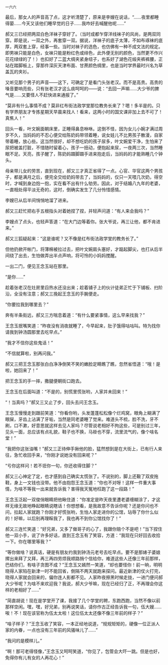     一六六 

   最后，那女人的声音高了点，这才听清楚了，原来是李嫂在说话，“……夜里都睡得晏……今天又该他们睡早觉的日子……我咋好去喊醒他呢……”

   郝又三已经把两双白色洋袜子穿好了。（当时成都乍穿洋线袜子的风尚，是两双同穿。即是说，一双之外，再套穿一双。据说，洋袜子的底子太薄，不如布琢袜的底厚，两双套上穿，经事一些。当时对袜子的选色，也仿佛有一种不成文法的规定。即男袜只能是白色，女袜只能是粉红色或绯色，此外便无别的颜色，当然更不作兴花花绿绿的了！）也扣好了二蓝大绸夹紧身纽子，也系好了湖色花缎夹裤裤腰，正站在踏脚板上，穿那件深灰天津布面、甘蔗颜色绸里，也是当时学界最时兴名为草盖瓦的夹衫。

   又听见那个男子的声音——这下，可确定了是看门头张老汉。而不是高贵。高贵的嗓音要响亮些，只有张老汉才这么痰呵呵的——说：“去回一声嘛……大少爷的脾气是……又要怪人不赶快进来通报了。”

   “莫非有什么事情不成？莫非红布街法政学堂那位教务长来了？嗯！多半是的。只有学界朋友才专拣星期天早晨来找人！看来，这两小时的国文课非加上去不可了！真焦人！”

   回头一看，叶文婉面朝床里，正睡得鼻息咻咻。这倒不怪，因为女儿小婉才满过周岁不久，当妈妈的不忍心便交给陈奶妈带领着睡，说女娃儿不比男孩子散漫，自家带着睡，放心些。这当然很好，却不想吃奶的孩子尿多，叶文婉爱干净，生怕来了尿把被盖打脏，不惜随时留着心，孩子一扭动，便抱起来尿，一夜两三次，当然睡眠不足。天亮，孩子醒了，陈奶妈蹑脚蹑手进来抱走后，当妈妈的才能熟睡几个钟头。

   母亲带儿女的劳苦，直到现在，郝又三才真正省得了一点。心官、华官这两个男孩子，都是满月之后，便完全交给奶妈带去了，当妈妈的，仅只一天喂几次奶，得空时，才喊到身边抱一抱，实在看不出有什么劬劳。因此，对于结婚八九年的老婆，一直相处得平淡无奇的，这时，倒确实发生了几分怜惜感情。

   李嫂已从后半间悄悄地溜了进来。

   郝又三赶忙把右手五根指头对着她捏了捏，并轻声问道：“有人来会我吗？”

   李嫂点了点头，也轻声答道：“在大门边等着你。张大爷说，再三让他，都不肯进来。”

   郝又三狐疑起来：“这是谁呢？又不像是红布街法政学堂的教务长了。”

   但他扔掀开帐门，将薄棉被拉过去，把叶文婉肩头塞好，才踮起脚尖，也打从后半间绕了出去，生怕做弄出半点声响，将可怜的小妈妈搅醒。

   一出二门，便见王念玉站在那里。

   “是你……”

   趁着张老汉在灶房里舀热水还没出来；趁着铺子上的伙计徒弟正忙于下铺板、扫阶沿，全没有注意；郝又三挽起王念玉的手腕便走。

   “你要拉我到哪里去？”

   奔有半条街远，郝又三方喘息着道：“有什么要紧事情，这么早来找我？”

   王念玉抿嘴笑道：“昨夜没有消夜就睡了，今早起来，肚子饿得咕咕叫。特为找你请我到钟汤圆那里去吃早点。”

   “我才不信你这些鬼话！”

   “不信就算啦，别再问我。”

   郝又三把王念玉那张白白净净倒笑不笑的嫩脸定睛瞧了瞧，忽然省悟道：“哦！是啦，她回来了！”

   把王念玉的手一摔，撒腿便朝街口跑去。

   王念玉在后面叫道：“不是的，别慌里慌张哟，人家并未回来！”

   “！当真吗？”郝又三又止了步，回头去问王念玉。

   王念玉慢慢走到跟前笑道：“你看你哟，头发蓬蓬松松像个烂鸡窝，眼角上糊满了眼屎，牙齿上沾满了牙垢，当然是同老婆睡了觉来。难道头不梳，脸不洗，牙不刷，口不漱，好意思就这样去见人家吗？尽管说老相好不拘这些，可是别过三年，见头一面，总应该有点礼貌，鞋子也不换，马褂也不穿，流里流气的，像个啥名堂！”

   “我把你这张油嘴！”郝又三正待伸手揪他的脸，猛然想到是在大街上，已有行人来往，急忙收回手来，“你刚才说她没有回来呢？”

   “亏你这样问！若不诳你一句，你还收得住脚？”

   郝又三心神定了定，也才感到自己确实太慌张了。不说别的，脚上还靸了双皮拖鞋，身上一文钱也没带。他不由抱怨王念玉道：“你也不对呀！这样一件重大事情，为啥不等我一出来就告诉我？害得我天冤地枉跑了这一段路！”

   王念玉泛起一双俊俏眼睛把他瞅住道：“你准定是昨天夜里遭老婆缠糊涂了，才这样无缘无故地睁起眼睛说瞎话！你想想看，是我故意不告诉你呢？还是你问也不问，拉起人家就跑？你刚才好慌张哟，生怕人家走进你的公馆，玷辱了你什么似的！好嘛，以后别再理睬我了，我也再不到你公馆找你了！”

   郝又三连忙笑道：“好兄弟，又多了做哥子的心了，我跟你赔个不是吧！”当下捏住他一双小手，说了许多好话，直到王念玉有了笑容，方道：“我现在只好回去收拾一下。你在哪里等我？”

   “等你做啥？说真话，硬是有朋友约我到钟汤元老号去吃早点。要不是那婊子婆娘撵出来拜了又拜，再三再四劳烦我顺路捎个信给你，难道这些人还像三年前那样，巴结你们，有啥子贪图不成？”王念玉又嫣然一笑道，“却也要怪你！前一晌，明明晓得人家陷在新津一时不能回省，倒隔不两天就跑来探问。最近新津的仗火打完，晓得人家就会回来的，偏你连人影都不见。人家昨夜擦黑时候走拢，一进门便问郝大少爷呢？为啥不来欢迎我？我说，郝大少爷嘛，现在已经归了正，不再理会你这样的老相好了……”

   “简直胡说！现在是学堂开了课，我接了几个学堂的聘，东跑西跑，当然不像以前那样空闲。嘿，嘿，好兄弟，别再说笑话，请你作古正经告诉我一句，伍大嫂……唉！不！现在该官称为伍太太啦！这位伍太太还像不像三年前的样子？”

   “啥子样子？”王念玉收了笑容，一本正经地说道，“规规矩矩的，硬像一位正派人家的内眷，一点也没有三年前的风骚味儿了……”

   “我问的是模样儿。”

   “啊！那可老得怪像，”王念玉又呵呵笑道，“你见了，包管会大吓一跳。但是也好，免得你有儿有女的人再花心！”

